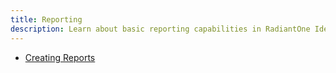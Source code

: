 ```yaml
---
title: Reporting
description: Learn about basic reporting capabilities in RadiantOne Identity Data Management
---
```


- [Creating Reports](reporting.md)